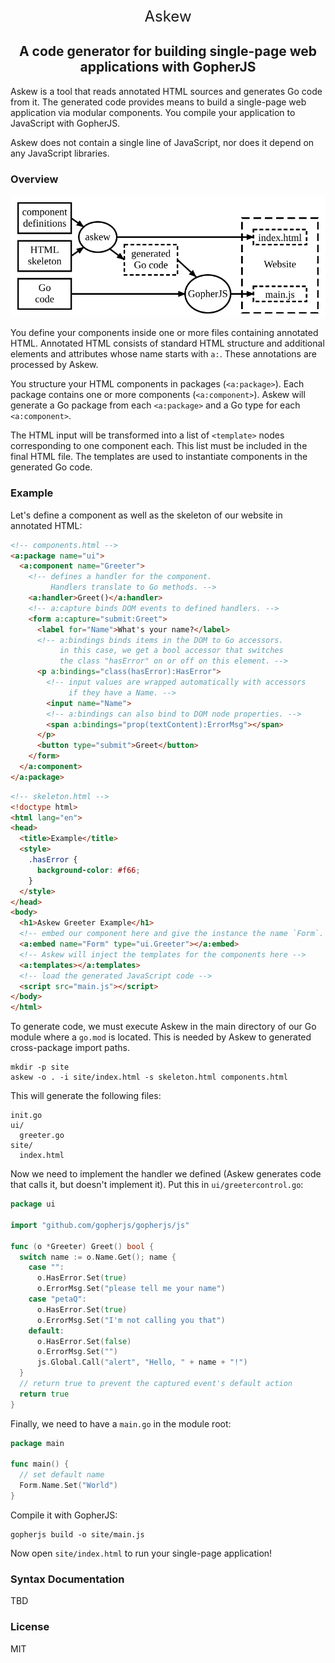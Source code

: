 <p align="center" style="font-size: x-large;">Askew</p>

<h2 align="center">A code generator for building single-page web applications with GopherJS</h2>

Askew is a tool that reads annotated HTML sources and generates Go code from it.
The generated code provides means to build a single-page web application via modular components.
You compile your application to JavaScript with GopherJS.

Askew does not contain a single line of JavaScript, nor does it depend on any JavaScript libraries.

### Overview

<img src="./pipeline.svg">

You define your components inside one or more files containing annotated HTML.
Annotated HTML consists of standard HTML structure and additional elements and attributes whose name starts with `a:`.
These annotations are processed by Askew.

You structure your HTML components in packages (`<a:package>`).
Each package contains one or more components (`<a:component>`).
Askew will generate a Go package from each `<a:package>` and a Go type for each `<a:component>`.

The HTML input will be transformed into a list of `<template>` nodes corresponding to one component each.
This list must be included in the final HTML file.
The templates are used to instantiate components in the generated Go code.

### Example

Let's define a component as well as the skeleton of our website in annotated HTML:

```html
<!-- components.html -->
<a:package name="ui">
  <a:component name="Greeter">
    <!-- defines a handler for the component.
         Handlers translate to Go methods. -->
    <a:handler>Greet()</a:handler>
    <!-- a:capture binds DOM events to defined handlers. -->
    <form a:capture="submit:Greet">
      <label for="Name">What's your name?</label>
      <!-- a:bindings binds items in the DOM to Go accessors.
           in this case, we get a bool accessor that switches
           the class "hasError" on or off on this element. -->
      <p a:bindings="class(hasError):HasError">
        <!-- input values are wrapped automatically with accessors
             if they have a Name. -->
        <input name="Name">
        <!-- a:bindings can also bind to DOM node properties. -->
        <span a:bindings="prop(textContent):ErrorMsg"></span>
      </p>
      <button type="submit">Greet</button>
    </form>
  </a:component>
</a:package>
```

```html
<!-- skeleton.html -->
<!doctype html>
<html lang="en">
<head>
  <title>Example</title>
  <style>
    .hasError {
      background-color: #f66;
    }
  </style>
</head>
<body>
  <h1>Askew Greeter Example</h1>
  <!-- embed our component here and give the instance the name `Form`. -->
  <a:embed name="Form" type="ui.Greeter"></a:embed>
  <!-- Askew will inject the templates for the components here -->
  <a:templates></a:templates>
  <!-- load the generated JavaScript code -->
  <script src="main.js"></script>
</body>
</html>
```

To generate code, we must execute Askew in the main directory of our Go module where a `go.mod` is located.
This is needed by Askew to generated cross-package import paths.

    mkdir -p site
    askew -o . -i site/index.html -s skeleton.html components.html

This will generate the following files:

    init.go
    ui/
      greeter.go
    site/
      index.html

Now we need to implement the handler we defined (Askew generates code that calls it, but doesn't implement it).
Put this in `ui/greetercontrol.go`:

```go
package ui

import "github.com/gopherjs/gopherjs/js"

func (o *Greeter) Greet() bool {
  switch name := o.Name.Get(); name {
    case "":
      o.HasError.Set(true)
      o.ErrorMsg.Set("please tell me your name")
    case "petaQ":
      o.HasError.Set(true)
      o.ErrorMsg.Set("I'm not calling you that")
    default:
      o.HasError.Set(false)
      o.ErrorMsg.Set("")
      js.Global.Call("alert", "Hello, " + name + "!")
  }
  // return true to prevent the captured event's default action
  return true
}
```

Finally, we need to have a `main.go` in the module root:

```go
package main

func main() {
  // set default name
  Form.Name.Set("World")
}
```

Compile it with GopherJS:

    gopherjs build -o site/main.js

Now open `site/index.html` to run your single-page application!

### Syntax Documentation

TBD

### License

MIT